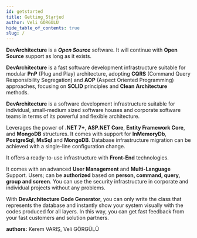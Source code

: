 ```yaml
---
id: getstarted
title: Getting Started
author: Veli GÖRGÜLÜ
hide_table_of_contents: true
slug: /
---
```


**DevArchitecture** is a ***Open Source*** software. It will continue with **Open Source** support as long as it exists.

**DevArchitecture** is a fast software development infrastructure suitable
for modular **PnP** (Plug and Play) architecture, adopting **CQRS**
(Command Query Responsibility Segregation) and **AOP** (Aspect Oriented Programming)
approaches, focusing on **SOLID** principles and **Clean Architecture** methods.

**DevArchitecture** is a software development infrastructure suitable for individual,
small-medium sized software houses and corporate software teams in terms of its
powerful and flexible architecture.

Leverages the power of **.NET 7+**, **ASP.NET Core**, **Entity Framework Core**,
and **MongoDB** structures. It comes with support for **InMemoryDb**, **PostgreSql**,
**MsSql** and **MongoDB**. Database infrastructure migration can be achieved with
a single-line configuration change.

It offers a ready-to-use infrastructure with **Front-End** technologies.

It comes with an advanced **User Management** and **Multi-Language** Support.
Users; can be **authorized** based on **person, command, query, group and screen**.
You can use the security infrastructure in corporate and individual projects without any problems.

With **DevArchitecture Code Generator**, you can only write the class that represents the database and instantly show your system visually with the codes produced for all layers. In this way, you can get fast feedback from your fast customers and solution partners.

**authors:** Kerem VARIŞ, Veli GÖRGÜLÜ